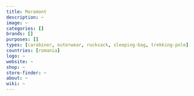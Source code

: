 ```yaml
---
title: Maramont
description: ~
image: ~
categories: []
brands: []
purposes: []
types: [carabiner, outerwear, rucksack, sleeping-bag, trekking-pole]
countries: [romania]
logo: ~
website: ~
shop: ~
store-finder: ~
about: ~
wiki: ~
---
```

